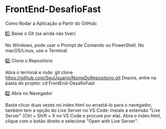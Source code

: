 # FrontEnd-DesafioFast

Como Rodar a Aplicação a Partir do GitHub:

1️⃣ Baixe o Git (se ainda não tiver)

No Windows, pode usar o Prompt de Comando ou PowerShell.
No macOS/Linux, use o Terminal.

2️⃣ Clone o Repositório

Abra o terminal e rode:
git clone https://github.com/SeuUsuario/NomeDoRepositorio.git
Depois, entre na pasta do projeto:
cd FrontEnd-DesafioFast

3️⃣ Abra no Navegador

Basta clicar duas vezes no index.html ou arrastá-lo para o navegador, também tem a opção do Live Server no VS Code:
Instale a extensão "Live Server" (Ctrl + Shift + X no VS Code e procure por ela).
Abra o index.html, clique com o botão direito e selecione "Open with Live Server".
